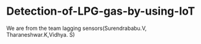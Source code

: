 # Detection-of-LPG-gas-by-using-IoT
We are from the team lagging sensors(Surendrababu.V, Tharaneshwar.K,Vidhya. S)

